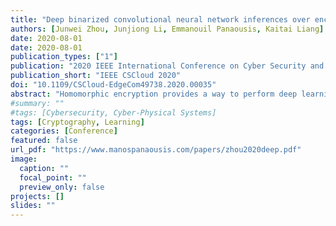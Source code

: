 ```yaml
---
title: "Deep binarized convolutional neural network inferences over encrypted data"
authors: [Junwei Zhou, Junjiong Li, Emmanouil Panaousis, Kaitai Liang]
date: 2020-08-01
date: 2020-08-01
publication_types: ["1"]
publication: "2020 IEEE International Conference on Cyber Security and Cloud Computing (CSCloud)/2020 6th IEEE International Conference on Edge Computing and Scalable Cloud (EdgeCom)"
publication_short: "IEEE CSCloud 2020"
doi: "10.1109/CSCloud-EdgeCom49738.2020.00035"
abstract: "Homomorphic encryption provides a way to perform deep learning over encrypted data and permits the user to encrypt the data before uploading, leaving the control of data on the user side. However, operations on encrypted data based on homomorphic encryption are time-consuming, especially in a deep convolutional neural network (CNN), which incorporates a large number of layers and operations. To speed up deep learning on encrypted data, we binarized the input data and weights of CNN model, while operations including the addition and multiplication in CNN become bit-wise operations. Therefore, the homomorphic evaluation of CNN can be performed in the binary field in a highly efficient way. We also construct an efficient pooling layer by designing circuits to perform comparison operations on the ciphertext. Simulation results clearly show that the convolution operation of the proposed model is at least 6.3 times faster than that of existing schemes. Last, our model exhibits no privacy leakage associated with the data being processed."
#summary: ""
#tags: [Cybersecurity, Cyber-Physical Systems]
tags: [Cryptography, Learning]
categories: [Conference]
featured: false
url_pdf: "https://www.manospanaousis.com/papers/zhou2020deep.pdf"
image:
  caption: ""
  focal_point: ""
  preview_only: false
projects: []
slides: ""
---
```

